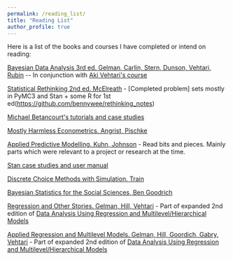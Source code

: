 ```yaml
---
permalink: /reading_list/
title: "Reading List"
author_profile: true
---
```


Here is a list of the books and courses I have completed or intend on reading:

[Bayesian Data Analysis 3rd ed. Gelman, Carlin, Stern, Dunson, Vehtari, Rubin](http://www.stat.columbia.edu/~gelman/book/) -- In conjunction with [Aki Vehtari's course](https://github.com/avehtari/BDA_course_Aalto)

[Statistical Rethinking 2nd ed. McElreath](https://xcelab.net/rm/statistical-rethinking/) - [Completed problem] sets mostly in PyMC3 and Stan + some R for 1st ed(https://github.com/bennywee/rethinking_notes)

[Michael Betancourt's tutorials and case studies](https://betanalpha.github.io/writing/)

[Mostly Harmless Econometrics. Angrist, Pischke](https://www.mostlyharmlesseconometrics.com/)

[Applied Predictive Modelling. Kuhn, Johnson](http://appliedpredictivemodeling.com/) - Read bits and pieces. Mainly parts which were relevant to a project or research at the time.

[Stan case studies and user manual](https://mc-stan.org/users/documentation/)

[Discrete Choice Methods with Simulation. Train](https://eml.berkeley.edu/books/choice2.html)

[Bayesian Statistics for the Social Sciences, Ben Goodrich](https://www.youtube.com/playlist?list=PLSZp9QshJ8wyPCgoQR0Kw3HDNuy1FEZH9)

[Regression and Other Stories. Gelman, Hill, Vehtari](http://www.stat.columbia.edu/~gelman/regression/) - Part of expanded 2nd edition of [Data Analysis Using Regression and Multilevel/Hierarchical Models](http://www.stat.columbia.edu/~gelman/arm/)

[Applied Regression and Multilevel Models. Gelman, Hill, Goordich, Gabry, Vehtari](http://www.stat.columbia.edu/~gelman/regression/) - Part of expanded 2nd edition of [Data Analysis Using Regression and Multilevel/Hierarchical Models](http://www.stat.columbia.edu/~gelman/arm/)